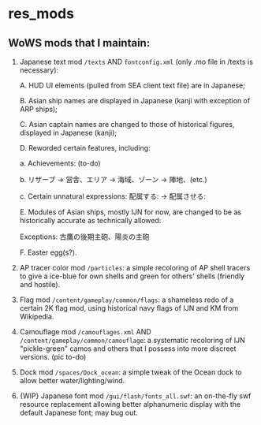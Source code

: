 # res_mods
## WoWS mods that I maintain:

1. Japanese text mod `/texts` AND `fontconfig.xml` (only .mo file in /texts is necessary):
    
    A. HUD UI elements (pulled from SEA client text file) are in Japanese;
    
    B. Asian ship names are displayed in Japanese (kanji with exception of ARP ships);
    
    C. Asian captain names are changed to those of historical figures, displayed in Japanese (kanji);
    
    D. Reworded certain features, including:

      a. Achievements: (to-do)
      
      b. リザーブ -> 営舎、エリア -> 海域、ゾーン -> 陣地、(etc.)
      
      c. Certain unnatural expressions: 配属する: -> 配属させる:
      
    E. Modules of Asian ships, mostly IJN for now, are changed to be as historically accurate as technically allowed:
    
      Exceptions: 古鷹の後期主砲、陽炎の主砲
      
    F. Easter egg(s?).
    

2. AP tracer color mod `/particles`: a simple recoloring of AP shell tracers to give a ice-blue for own shells and green for others' shells (friendly and hostile).

3. Flag mod `/content/gameplay/common/flags`: a shameless redo of a certain 2K flag mod, using historical navy flags of IJN and KM from Wikipedia.

4. Camouflage mod `/camouflages.xml` AND `/content/gameplay/common/camouflage`: a systematic recoloring of IJN "pickle-green" camos and others that I possess into more discreet versions. (pic to-do)

5. Dock mod `/spaces/Dock_ocean`: a simple tweak of the Ocean dock to allow better water/lighting/wind.

6. {WIP} Japanese font mod `/gui/flash/fonts_all.swf`: an on-the-fly swf resource replacement allowing better alphanumeric display with the default Japanese font; may bug out.
